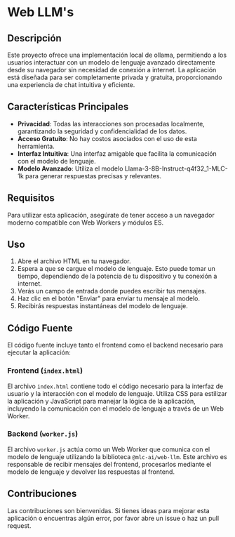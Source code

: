 # Web LLM's

## Descripción

Este proyecto ofrece una implementación local de ollama, permitiendo a los usuarios interactuar con un modelo de lenguaje avanzado directamente desde su navegador sin necesidad de conexión a internet. La aplicación está diseñada para ser completamente privada y gratuita, proporcionando una experiencia de chat intuitiva y eficiente.

## Características Principales

- **Privacidad**: Todas las interacciones son procesadas localmente, garantizando la seguridad y confidencialidad de los datos.
- **Acceso Gratuito**: No hay costos asociados con el uso de esta herramienta.
- **Interfaz Intuitiva**: Una interfaz amigable que facilita la comunicación con el modelo de lenguaje.
- **Modelo Avanzado**: Utiliza el modelo Llama-3-8B-Instruct-q4f32_1-MLC-1k para generar respuestas precisas y relevantes.

## Requisitos

Para utilizar esta aplicación, asegúrate de tener acceso a un navegador moderno compatible con Web Workers y módulos ES.

## Uso

1. Abre el archivo HTML en tu navegador.
2. Espera a que se cargue el modelo de lenguaje. Esto puede tomar un tiempo, dependiendo de la potencia de tu dispositivo y tu conexión a internet.
3. Verás un campo de entrada donde puedes escribir tus mensajes.
4. Haz clic en el botón "Enviar" para enviar tu mensaje al modelo.
5. Recibirás respuestas instantáneas del modelo de lenguaje.

## Código Fuente

El código fuente incluye tanto el frontend como el backend necesario para ejecutar la aplicación:

### Frontend (`index.html`)

El archivo `index.html` contiene todo el código necesario para la interfaz de usuario y la interacción con el modelo de lenguaje. Utiliza CSS para estilizar la aplicación y JavaScript para manejar la lógica de la aplicación, incluyendo la comunicación con el modelo de lenguaje a través de un Web Worker.

### Backend (`worker.js`)

El archivo `worker.js` actúa como un Web Worker que comunica con el modelo de lenguaje utilizando la biblioteca `@mlc-ai/web-llm`. Este archivo es responsable de recibir mensajes del frontend, procesarlos mediante el modelo de lenguaje y devolver las respuestas al frontend.

## Contribuciones

Las contribuciones son bienvenidas. Si tienes ideas para mejorar esta aplicación o encuentras algún error, por favor abre un issue o haz un pull request.
